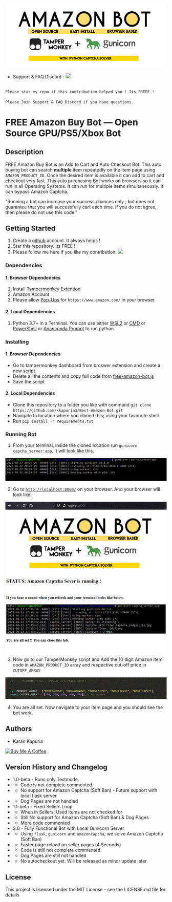 <img src="resources/new_logo1.gif">

* Support & FAQ Discord : <a href="https://discord.gg/UcxcyxS5X8"><img src="https://discord.com/assets/f9bb9c4af2b9c32a2c5ee0014661546d.png" width="18" height="18"></img></a>

```

Please star my repo if this contribution helped you ! Its FREEE !

Please Join Support & FAQ Discord if you have questions.

```
# FREE Amazon Buy Bot — Open Source GPU/PS5/Xbox Bot

## Description

FREE Amazon Buy Bot is an Add to Cart and Auto Checkout Bot. This auto buying bot can search **multiple** item repeatedly on the item page using `AMAZON_PRODUCT_ID`. Once the desired item is available it can add to cart and checkout very fast. This auto purchasing Bot works on browsers so it can run in all Operating Systems. It can run for multiple items simultaneously. It can bypass Amazon Captcha.

"Running a bot can increase your success chances only ; but does not guarantee that you will successfully cart each time. If you do not agree, then please do not use this code."

## Getting Started

1. Create a [github](https://github.com/login?return_to=%2Fkkapuria3) account. It always helps !
2. Star this repository. Its FREE !
3. Please follow me here if you like my contribution: [<img src="https://p.kindpng.com/picc/s/726-7262336_deadpool-logo-pixel-art-hd-png-download.png" width="25"/>](https://github.com/kkapuria3)

### Dependencies

#### 1. Browser Dependencies

1. Install [Tampermonkey Extention](https://www.tampermonkey.net/)
2. Amazon Account 
3. Please allow [Pop-Ups](https://www.isc.upenn.edu/how-to/configuring-your-web-browser-allow-pop-windows) for ```https://www.amazon.com/``` in your browser

#### 2. Local Dependencies

1. Python 3.7+ in a Terminal. You can use either [WSL2](https://docs.microsoft.com/en-us/windows/wsl/about) or [CMD](https://www.google.com/search?client=firefox-b-1-d&q=windows+command+prompt) or [PowerShell](https://docs.microsoft.com/en-us/powershell/) or [Ananconda Prompt](https://docs.anaconda.com/anaconda/user-guide/getting-started/) to run python.

### Installing

#### 1. Browser Dependencies

* Go to tampermonkey dashboard from broswer extension and create a new script
* Delete all the contents and copy full code from [free-amazon-bot.js](https://raw.githubusercontent.com/kkapuria3/Amazon-Bot/main/free-amazon-bot.js)
* Save the script

#### 2. Local Dependencies
* Clone this repository to a folder you like with command `git clone https://github.com/kkapuria3/Best-Amazon-Bot.git`
* Navigate to location where you cloned this; using your favourite shell
* Run `pip install -r requirements.txt`

### Running Bot

1. From your terminal, inside the cloned location run `gunicorn capcha_server:app`. It will look like this.

<img src="resources/python_shell.gif">

2. Go to [`http://localhost:8000/`](http://localhost:8000/) on your browser. And your browser will look like:

<img src="resources/server_running.gif">

3. Now go to our TamperMonkey script and Add the 10 digit Amazon item code in `AMAZON_PRODUCT_ID` array and respective cut-off price in `CUTOFF_ARRAY`

<img src="resources/flags.gif">

4. You are all set. Now navigate to your item page and you should see the bot work. 

## Authors

* Karan Kapuria

<a href="https://www.buymeacoffee.com/kapuriakaran" target="_blank"><img src="https://cdn.buymeacoffee.com/buttons/v2/default-yellow.png" alt="Buy Me A Coffee" style="height: 60px !important;width: 217px !important;" ></a>


## Version History and Changelog

* 1.0-beta - Runs only Testmode.
* - Code is not complete commented.
* - No support for Amazon Captcha (Soft Ban) - Future support with local flask server
* - Dog Pages are not handled
* 1.1-beta - Fixed Sellers Loop
* - When in Sellers, Used items are not checked for
* - Still No support for Amazon Captcha (Soft Ban) & Dog Pages
* - More code commented
* 2.0 - Fully Functional Bot with Local Gunicorn Server
* - Using `flask`, `gunicorn` and `amazoncapcha`; we solve Amazon Captcha (Soft Ban)
* - Faster page reload on seller pages (4 Seconds)
* - Code is still not complete commented.
* - Dog Pages are still not handled
* - No autocheckout yet. Will be released as minor update later.

## License

This project is licensed under the MIT License - see the LICENSE.md file for details
